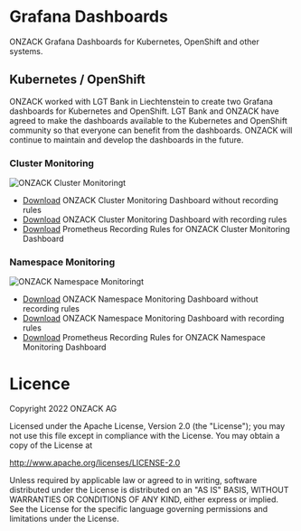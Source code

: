 # Grafana Dashboards
ONZACK Grafana Dashboards for Kubernetes, OpenShift and other systems.

## Kubernetes / OpenShift
ONZACK worked with LGT Bank in Liechtenstein to create two Grafana dashboards for Kubernetes and OpenShift. LGT Bank and ONZACK have agreed to make the dashboards available to the Kubernetes and OpenShift community so that everyone can benefit from the dashboards. ONZACK will continue to maintain and develop the dashboards in the future.

### Cluster Monitoring
![ONZACK Cluster Monitoringt](https://github.com/onzack/grafana-dashboards/blob/main/Docs/onzack-cluster-monitoring.png)

- [Download](https://github.com/onzack/grafana-dashboards/blob/main/Grafana/kubernetes/without-recording-rules/onzack-cluster-monitoring.json) ONZACK Cluster Monitoring Dashboard without recording rules
- [Download](https://github.com/onzack/grafana-dashboards/blob/main/Grafana/kubernetes/with-recording-rules/onzack-cluster-monitoring.json) ONZACK Cluster Monitoring Dashboard with recording rules
- [Download](https://github.com/onzack/grafana-dashboards/blob/main/Prometheus/recording-rules/onzack-cluster-monitoring-recording-rules.yaml) Prometheus Recording Rules for ONZACK Cluster Monitoring Dashboard

### Namespace Monitoring
![ONZACK Namespace Monitoringt](https://github.com/onzack/grafana-dashboards/blob/main/Docs/onzack-namespace-monitoring.png)

- [Download](https://github.com/onzack/grafana-dashboards/blob/main/Grafana/kubernetes/without-recording-rules/onzack-namespace-monitoring.json) ONZACK Namespace Monitoring Dashboard without recording rules
- [Download](https://github.com/onzack/grafana-dashboards/blob/main/Grafana/kubernetes/with-recording-rules/onzack-namespace-monitoring.json) ONZACK Namespace Monitoring Dashboard with recording rules
- [Download](https://github.com/onzack/grafana-dashboards/blob/main/Prometheus/recording-rules/onzack-namespace-monitoring-recording-rules.yaml) Prometheus Recording Rules for ONZACK Namespace Monitoring Dashboard

# Licence
Copyright 2022 ONZACK AG

Licensed under the Apache License, Version 2.0 (the "License");
you may not use this file except in compliance with the License.
You may obtain a copy of the License at

http://www.apache.org/licenses/LICENSE-2.0

Unless required by applicable law or agreed to in writing, software
distributed under the License is distributed on an "AS IS" BASIS,
WITHOUT WARRANTIES OR CONDITIONS OF ANY KIND, either express or implied.
See the License for the specific language governing permissions and
limitations under the License.
